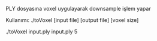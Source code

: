 PLY dosyasına voxel uygulayarak downsample işlem yapar

Kullanımı:
./toVoxel [input file] [output file] [voxel size]

./toVoxel input.ply input.ply 5

